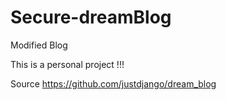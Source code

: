 # Secure-dreamBlog
Modified Blog

This is a personal project !!!



Source https://github.com/justdjango/dream_blog

